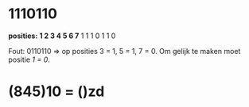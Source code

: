 # 1110110

**posities:**
**1	2	3	4	5	6	7**
1	1	1	0	1	1	0

Fout:
0110110 => op posities 3 = 1, 5 = 1, 7 = 0. Om gelijk te maken moet positie *_1 = 0_*.	


# (845)10 = ()zd

